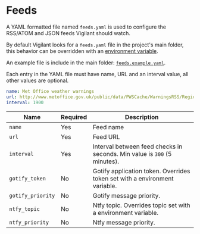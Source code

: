 # Feeds 

A YAML formatted file named `feeds.yaml` is used to configure the RSS/ATOM and JSON feeds Vigilant should watch.

By default Vigilant looks for a `feeds.yaml` file in the project's main folder, this behavior can be overridden with an [environment variable](configuration.md#feeds-file).

An example file is include in the main folder: [`feeds.example.yaml`](../feeds.example.yaml).

Each entry in the YAML file must have name, URL and an interval value, all other values are optional.

```YAML
name: Met Office weather warnings
url: http://www.metoffice.gov.uk/public/data/PWSCache/WarningsRSS/Region/UK
interval: 1900
```

| Name              | Required | Description                                                                |
| ----------------- | -------- | -------------------------------------------------------------------------- |
| `name`      		| Yes      | Feed name                                                                  |
| `url`       		| Yes      | Feed URL                                                                   |
| `interval`        | Yes      | Interval between feed checks in seconds. Min value is `300` (5 minutes).   |
| `gotify_token`    | No       | Gotify application token. Overrides token set with a environment variable. |
| `gotify_priority` | No       | Gotify message priority.                                                   |
| `ntfy_topic`      | No       | Ntfy topic. Overrides topic set with a environment variable.               |
| `ntfy_priority`   | No       | Ntfy message priority.                                                     |
